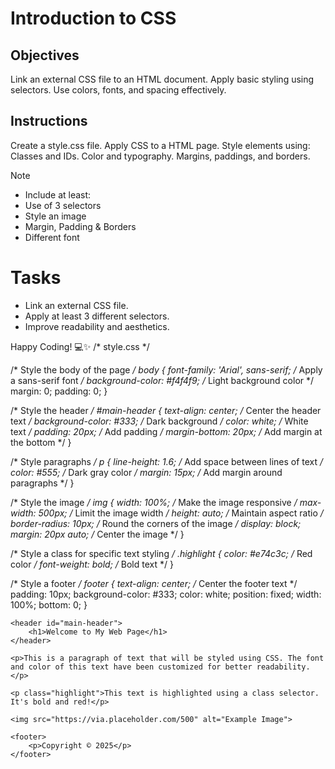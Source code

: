 # Introduction to CSS

## Objectives
Link an external CSS file to an HTML document.
Apply basic styling using selectors.
Use colors, fonts, and spacing effectively.

## Instructions

Create a style.css file.
Apply CSS to a HTML page.
Style elements using:
Classes and IDs.
Color and typography.
Margins, paddings, and borders.

>[!NOTE]
>  - Include at least:
>  - Use of 3 selectors
>  - Style an image
>  - Margin, Padding & Borders
>  - Different font

# Tasks
 - Link an external CSS file.
 - Apply at least 3 different selectors.
 - Improve readability and aesthetics.

Happy Coding! 💻✨
/* style.css */

/* Style the body of the page */
body {
    font-family: 'Arial', sans-serif; /* Apply a sans-serif font */
    background-color: #f4f4f9; /* Light background color */
    margin: 0;
    padding: 0;
}

/* Style the header */
#main-header {
    text-align: center; /* Center the header text */
    background-color: #333; /* Dark background */
    color: white; /* White text */
    padding: 20px; /* Add padding */
    margin-bottom: 20px; /* Add margin at the bottom */
}

/* Style paragraphs */
p {
    line-height: 1.6; /* Add space between lines of text */
    color: #555; /* Dark gray color */
    margin: 15px; /* Add margin around paragraphs */
}

/* Style the image */
img {
    width: 100%; /* Make the image responsive */
    max-width: 500px; /* Limit the image width */
    height: auto; /* Maintain aspect ratio */
    border-radius: 10px; /* Round the corners of the image */
    display: block;
    margin: 20px auto; /* Center the image */
}

/* Style a class for specific text styling */
.highlight {
    color: #e74c3c; /* Red color */
    font-weight: bold; /* Bold text */
}

/* Style a footer */
footer {
    text-align: center; /* Center the footer text */
    padding: 10px;
    background-color: #333;
    color: white;
    position: fixed;
    width: 100%;
    bottom: 0;
}

<!DOCTYPE html>
<html lang="en">
<head>
    <meta charset="UTF-8">
    <meta name="viewport" content="width=device-width, initial-scale=1.0">
    <title>My Styled Page</title>
    <link rel="stylesheet" href="style.css"> <!-- Link the external CSS file -->
</head>
<body>

    <header id="main-header">
        <h1>Welcome to My Web Page</h1>
    </header>

    <p>This is a paragraph of text that will be styled using CSS. The font and color of this text have been customized for better readability.</p>

    <p class="highlight">This text is highlighted using a class selector. It's bold and red!</p>

    <img src="https://via.placeholder.com/500" alt="Example Image">

    <footer>
        <p>Copyright © 2025</p>
    </footer>

</body>
</html>

